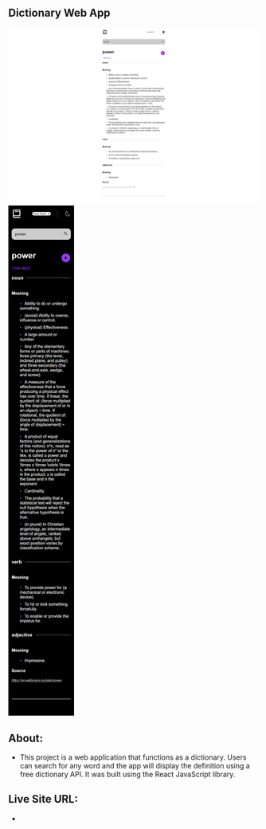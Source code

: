 ## Dictionary Web App

![Desktop](./src/images/dictionary-desktop.png "Desktop Design")
![Mobile](./src/images/dictionary-mobile.png "Mobile Design")

## About:

- This project is a web application that functions as a dictionary. Users can search for any word and the app will display the definition using a free dictionary API. It was built using the React JavaScript library.

## Live Site URL:

- 